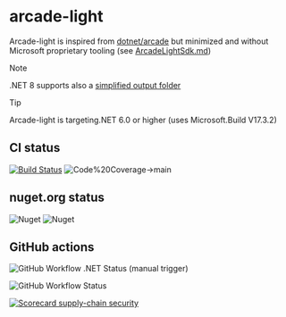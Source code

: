 # arcade-light

Arcade-light is inspired from [dotnet/arcade](https://github.com/dotnet/arcade) but minimized and without Microsoft proprietary tooling (see [ArcadeLightSdk.md](https://github.com/Bertk/arcade-light/blob/main/Documentation/ArcadeLightSdk.md))

> [!NOTE]
> .NET 8 supports also a [simplified output folder](https://learn.microsoft.com/en-us/dotnet/core/whats-new/dotnet-8#simplified-output-paths)

> [!TIP]
> Arcade-light is targeting.NET 6.0 or higher (uses Microsoft.Build V17.3.2)

## CI status

[![Build Status](https://dev.azure.com/bertk0374/arcade-light/_apis/build/status/Bertk.arcade-light?branchName=main)](https://dev.azure.com/bertk0374/arcade-light/_build/latest?definitionId=1&branchName=main)
![Code%20Coverage->main](https://img.shields.io/azure-devops/coverage/bertk0374/arcade-light/1/main?label=Code%20Coverage-%3Emain)

## nuget.org status

![Nuget](https://img.shields.io/nuget/v/DotNetDev.ArcadeLight.Sdk)
![Nuget](https://img.shields.io/nuget/dt/DotNetDev.ArcadeLight.Sdk)

## GitHub actions

![GitHub Workflow .NET Status (manual trigger)](https://img.shields.io/github/actions/workflow/status/Bertk/arcade-light/dotnet.yml?label=.NET)

![GitHub Workflow Status](https://img.shields.io/github/actions/workflow/status/Bertk/arcade-light/dotnet.yml?label=CodeQL)

[![Scorecard supply-chain security](https://github.com/Bertk/arcade-light/actions/workflows/scorecard.yml/badge.svg)](https://github.com/Bertk/arcade-light/actions/workflows/scorecard.yml)
